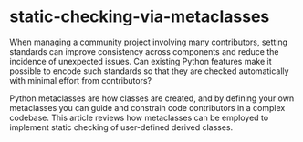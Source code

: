 # static-checking-via-metaclasses
When managing a community project involving many contributors, setting standards can improve consistency across components and reduce the incidence of unexpected issues. Can existing Python features make it possible to encode such standards so that they are checked automatically with minimal effort from contributors?

Python metaclasses are how classes are created, and by defining your own metaclasses you can guide and constrain code contributors in a complex codebase. This article reviews how metaclasses can be employed to implement static checking of user-defined derived classes.
